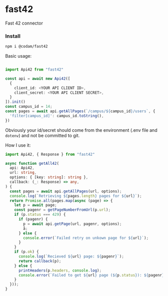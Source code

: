 # fast42

Fast 42 connector

### Install
```sh
npm i @codam/fast42
```

Basic usage:

```ts

import Api42 from "fast42"

const api = await new Api42([
  {
    client_id: <YOUR API CLIENT ID>,
    client_secret: <YOUR API CLIENT SECRET>,
  }
]).init()
const campus_id = 14;
const pages = await api.getAllPages(`/campus/${campus_id}/users`, {
  'filter[campus_id]': campus_id.toString(),
})
```

Obviously your id/secret should come from the environment (.env file and
`dotenv`) and not be committed to git.

How I use it:

```ts
import Api42, { Response } from "fast42"

async function getAll42(
  api: Api42,
  url: string,
  options: { [key: string]: string },
  callback: (_: Response) => any,
) {
  const pages = await api.getAllPages(url, options);
  console.log(`Retrieving ${pages.length} pages for ${url}`);
  return Promise.all(pages.map(async (page) => {
    let p = await page;
    const pagenr = getPageNumberFromUrl(p.url);
    if (p.status === 429) {
      if (pagenr) {
        p = await api.getPage(url, pagenr, options);
        å;
      } else {
        console.error(`Failed retry on unkown page for ${url}`);
      }
    }
    if (p.ok) {
      console.log(`Recieved ${url} page: ${pagenr}`);
      return callback(p);
    } else {
      printHeaders(p.headers, console.log);
      console.error(`Failed to get ${url} page (${p.status}): ${pagenr}`);
    }
  }));
}
```
